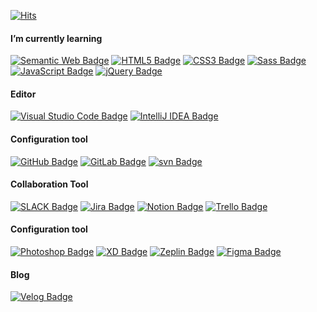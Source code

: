 [![Hits](https://hits.seeyoufarm.com/api/count/incr/badge.svg?url=https%3A%2F%2Fgithub.com%2F5eonhee%2Fhit-counter&count_bg=%23218BD7&title_bg=%239A9A9A&icon=bilibili.svg&icon_color=%23E7E7E7&title=hits&edge_flat=false)](https://hits.seeyoufarm.com)


#### I’m currently learning

[![Semantic Web Badge](http://img.shields.io/badge/Semantic%20Web-005A9C?style=for-the-badge&logo=Semantic%20Web&logoColor=white)](#)
[![HTML5 Badge](http://img.shields.io/badge/HTML5-E34F26?style=for-the-badge&logo=HTML5&logoColor=white)](#)
[![CSS3 Badge](http://img.shields.io/badge/CSS3-1572B6?style=for-the-badge&logo=CSS3&logoColor=white)](#)
[![Sass Badge](http://img.shields.io/badge/Sass-CC6699?style=for-the-badge&logo=Sass&logoColor=white)](#)
[![JavaScript Badge](http://img.shields.io/badge/JavaScript-F7DF1E?style=for-the-badge&logo=JavaScript&logoColor=white)](#)
[![jQuery Badge](http://img.shields.io/badge/jQuery-0769AD?style=for-the-badge&logo=jQuery&logoColor=white)](#)

#### Editor
[![Visual Studio Code Badge](http://img.shields.io/badge/Visual%20Studio%20Code-007ACC?style=for-the-badge&logo=Visual%20Studio%20Code&logoColor=white)](#)
[![IntelliJ IDEA Badge](https://img.shields.io/badge/IntelliJ%20IDEA-000000?style=for-the-badge&logo=IntelliJ%20IDEA&logoColor=white)](#)

#### Configuration tool
[![GitHub Badge](http://img.shields.io/badge/GitHub-181717?style=for-the-badge&logo=GitHub&logoColor=white)](#)
[![GitLab Badge](http://img.shields.io/badge/GitLab-FC6D26?style=for-the-badge&logo=GitLab&logoColor=white)](#)
[![svn Badge](http://img.shields.io/badge/svn-7c97c3?style=for-the-badge&logo=svn&logoColor=white)](#)

#### Collaboration Tool
[![SLACK Badge](https://img.shields.io/badge/Slack-4A154B?style=for-the-badge&logo=Slack&logoColor=white)](#)
[![Jira Badge](https://img.shields.io/badge/Jira-004fc6?style=for-the-badge&logo=Jira&logoColor=white)](#)
[![Notion Badge](https://img.shields.io/badge/Notion-000000?style=for-the-badge&logo=Notion&logoColor=white)](#)
[![Trello Badge](https://img.shields.io/badge/Trello-0076bd?style=for-the-badge&logo=Trello&logoColor=white)](#)

#### Configuration tool
[![Photoshop Badge](https://img.shields.io/badge/Photoshop-31A8FF?style=for-the-badge&logo=Adobe%20Photoshop&logoColor=white)](#)
[![XD Badge](https://img.shields.io/badge/XD-470137?style=for-the-badge&logo=AdobeXD&logoColor=white)](#)
[![Zeplin Badge](https://img.shields.io/badge/Zeplin-FDBD39?style=for-the-badge&logo=Zeplin&logoColor=white)](#)
[![Figma Badge](https://img.shields.io/badge/Figma-F24E1E?style=for-the-badge&logo=Figma&logoColor=white)](#)


#### Blog
[![Velog Badge](https://img.shields.io/badge/Velog-20C997?style=for-the-badge&logo=Velog&logoColor=white)](#)
